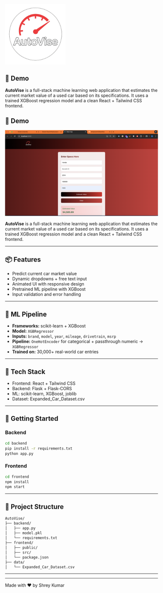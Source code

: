 
<img src="frontend/src/logo.png" alt="App Screenshot" width="200">

## 🧭 Demo

**AutoVise** is a full-stack machine learning web application that estimates the current market value of a used car based on its specifications. It uses a trained XGBoost regression model and a clean React + Tailwind CSS frontend.
## 🧭 Demo

![App Screenshot](frontend/public/demo.png)

**AutoVise** is a full-stack machine learning web application that estimates the current market value of a used car based on its specifications. It uses a trained XGBoost regression model and a clean React + Tailwind CSS frontend.

---

## 📦 Features

- Predict current car market value
- Dynamic dropdowns + free text input
- Animated UI with responsive design
- Pretrained ML pipeline with XGBoost
- Input validation and error handling

---

## 🧠 ML Pipeline

- **Frameworks:** scikit-learn + XGBoost
- **Model:** `XGBRegressor`
- **Inputs:** `brand`, `model`, `year`, `mileage`, `drivetrain`, `msrp`
- **Pipeline:** `OneHotEncoder` for categorical + passthrough numeric → `XGBRegressor`
- **Trained on:** 30,000+ real-world car entries

---

## 🔧 Tech Stack

- Frontend: React + Tailwind CSS
- Backend: Flask + Flask-CORS
- ML: scikit-learn, XGBoost, joblib
- Dataset: Expanded_Car_Dataset.csv

---

## 🚀 Getting Started

### Backend
```bash
cd backend
pip install -r requirements.txt
python app.py
```

### Frontend
```bash
cd frontend
npm install
npm start
```

---

## 📁 Project Structure

```
AutoVise/
├── backend/
│   ├── app.py
│   ├── model.pkl
│   └── requirements.txt
├── frontend/
│   ├── public/
│   ├── src/
│   └── package.json
├── data/
│   └── Expanded_Car_Dataset.csv
```

---

---

Made with ❤️ by Shrey Kumar